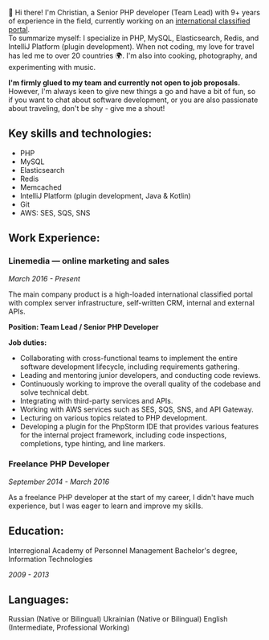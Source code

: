 👋 Hi there! I'm Christian, a Senior PHP developer (Team Lead) with 9+ years of experience in the field, currently working on an [international classified portal](https://www.linkedin.com/company/autoline-market/mycompany/).
<br>
To summarize myself: I specialize in PHP, MySQL, Elasticsearch, Redis, and IntelliJ Platform (plugin development). When not coding, my love for travel has led me to over 20 countries 🌍. I'm also into cooking, photography, and experimenting with music.


**I'm firmly glued to my team and currently not open to job proposals.** However, I'm always keen to give new things a go and have a bit of fun, so if you want to chat about software development, or you are also passionate about traveling, don't be shy - give me a shout!


## Key skills and technologies:
- PHP
- MySQL
- Elasticsearch
- Redis
- Memcached
- IntelliJ Platform (plugin development, Java & Kotlin)
- Git
- AWS: SES, SQS, SNS

## Work Experience:

### Linemedia — online marketing and sales
_March 2016 - Present_

The main company product is a high-loaded international classified portal with complex server infrastructure, self-written CRM, internal and external APIs.

**Position: Team Lead / Senior PHP Developer**

**Job duties:**
- Collaborating with cross-functional teams to implement the entire software development lifecycle, including requirements gathering.
- Leading and mentoring junior developers, and conducting code reviews.
- Continuously working to improve the overall quality of the codebase and solve technical debt.
- Integrating with third-party services and APIs.
- Working with AWS services such as SES, SQS, SNS, and API Gateway.
- Lecturing on various topics related to PHP development.
- Developing a plugin for the PhpStorm IDE that provides various features for the internal project framework, including code inspections, completions, type hinting, and line markers.


### Freelance PHP Developer
_September 2014 - March 2016_

As a freelance PHP developer at the start of my career, I didn't have much experience, but I was eager to learn and improve my skills.


## Education:
Interregional Academy of Personnel Management
Bachelor's degree, Information Technologies

_2009 - 2013_


## Languages:
Russian (Native or Bilingual)
Ukrainian (Native or Bilingual)
English (Intermediate, Professional Working)